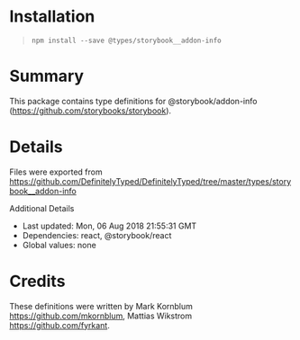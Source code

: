 # Installation
> `npm install --save @types/storybook__addon-info`

# Summary
This package contains type definitions for @storybook/addon-info (https://github.com/storybooks/storybook).

# Details
Files were exported from https://github.com/DefinitelyTyped/DefinitelyTyped/tree/master/types/storybook__addon-info

Additional Details
 * Last updated: Mon, 06 Aug 2018 21:55:31 GMT
 * Dependencies: react, @storybook/react
 * Global values: none

# Credits
These definitions were written by Mark Kornblum <https://github.com/mkornblum>, Mattias Wikstrom <https://github.com/fyrkant>.
